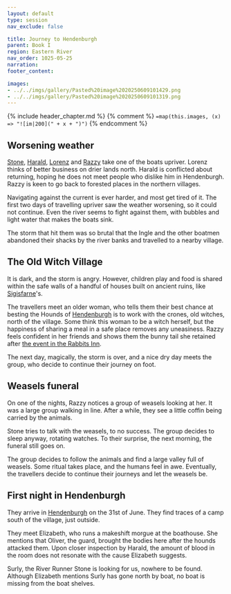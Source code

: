 ```yaml
---
layout: default
type: session
nav_exclude: false

title: Journey to Hendenburgh
parent: Book I
region: Eastern River
nav_order: 1025-05-25
narration: 
footer_content: 

images:
- ../../imgs/gallery/Pasted%20image%2020250609101429.png
- ../../imgs/gallery/Pasted%20image%2020250609101319.png
---
```


{% include header_chapter.md %}
{% comment %}
`=map(this.images, (x) => "![im|200](" + x + ")")`
{% endcomment %}

## Worsening weather

[Stone](../../directory/Sigisfarne/Stone.md), [Harald](../../directory/Sigisfarne/Harald.md), [Lorenz](../../directory/DuskmeadowFringe/Lorenz.md) and [Razzy](../../directory/Sigisfarne/Razvan.md) take one of the boats upriver.
Lorenz thinks of better business on drier lands north.
Harald is conflicted about returning, hoping he does not meet people who dislike him in Hendenburgh.
Razzy is keen to go back to forested places in the northern villages.

Navigating against the current is ever harder, and most get tired of it.
The first two days of travelling upriver saw the weather worsening, so it could not continue.
Even the river seems to fight against them, with bubbles and light water that makes the boats sink.

The storm that hit them was so brutal that the Ingle and the other boatmen abandoned their shacks by the river banks and travelled to a nearby village.

## The Old Witch Village

It is dark, and the storm is angry.
However, children play and food is shared within the safe walls of a handful of houses built on ancient ruins, like [Sigisfarne](../../directory/Sigisfarne/index.md)'s.

The travellers meet an older woman, who tells them their best chance at besting the Hounds of [Hendenburgh](../../directory/Kryptwood/Hendenburgh.md) is to work with the crones, old witches, north of the village.
Some think this woman to be a witch herself, but the happiness of sharing a meal in a safe place removes any uneasiness.
Razzy feels confident in her friends and shows them the bunny tail she retained after [the event in the Rabbits Inn](ep_015.md).

The next day, magically, the storm is over, and a nice dry day meets the group, who decide to continue their journey on foot.

## Weasels funeral

On one of the nights, Razzy notices a group of weasels looking at her.
It was a large group walking in line.
After a while, they see a little coffin being carried by the animals.

Stone tries to talk with the weasels, to no success.
The group decides to sleep anyway, rotating watches.
To their surprise, the next morning, the funeral still goes on.

The group decides to follow the animals and find a large valley full of weasels.
Some ritual takes place, and the humans feel in awe.
Eventually, the travellers decide to continue their journeys and let the weasels be.

## First night in Hendenburgh

They arrive in [Hendenburgh](../../directory/Kryptwood/Hendenburgh.md) on the 31st of June.
They find traces of a camp south of the village, just outside.

They meet Elizabeth, who runs a makeshift morgue at the boathouse.
She mentions that Oliver, the guard, brought the bodies here after the hounds attacked them.
Upon closer inspection by Harald, the amount of blood in the room does not resonate with the cause Elizabeth suggests.

Surly, the River Runner Stone is looking for us, nowhere to be found.
Although Elizabeth mentions Surly has gone north by boat, no boat is missing from the boat shelves.